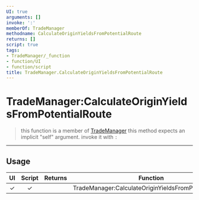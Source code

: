 ```yaml
---
UI: true
arguments: []
invoke: ':'
memberOf: TradeManager
methodname: CalculateOriginYieldsFromPotentialRoute
returns: []
script: true
tags:
- TradeManager/_function
- function/UI
- function/script
title: TradeManager.CalculateOriginYieldsFromPotentialRoute
---
```

# TradeManager:CalculateOriginYieldsFromPotentialRoute
> this function is a member of [TradeManager](civ-6/lua/TradeManager.md)
> this method expects an implicit "self" argument. invoke it with `:`
-----
## Usage
|  UI | Script | Returns | Function | Arguments |
|:---:|:------:|-------:|:--------:|:---------|
|✓|✓||TradeManager:CalculateOriginYieldsFromPotentialRoute||
